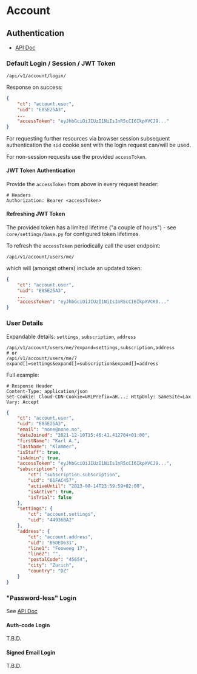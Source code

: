 # Account

## Authentication

 - [API Doc](https://next.openbroadcast.ch/api/v1/schema/redoc/#tag/authentication)

### Default Login / Session / JWT Token

```
/api/v1/account/login/
```

Response on success:

```json
{
    "ct": "account.user",
    "uid": "E85E25A3",
    ...
    "accessToken": "eyJhbGciOiJIUzI1NiIsInR5cCI6IkpXVCJ9..."
}
```

For requesting further resources via browser session subsequent authentication the `sid` cookie sent with the 
login request can/will be used.

For non-session requests use the provided `accessToken`.

#### JWT Token Authentication

Provide the `accessToken` from above in every request header:

```
# Headers
Authorization: Bearer <accessToken>
```


#### Refreshing JWT Token

The provided token has a limited lifetime ("a couple of hours") - see `core/settings/base.py` for configured token 
lifetimes.

To refresh the `accessToken` periodically call the user endpoint:

```
/api/v1/account/users/me/
```

which will (amongst others) include an updated token:

```json
{
    "ct": "account.user",
    "uid": "E85E25A3",
    ...
    "accessToken": "eyJhbGciOiJIUzI1NiIsInR5cCI6IkpXVCK0..."
}
```

### User Details

Expandable details: `settings`, `subscription`, `address`

```
/api/v1/account/users/me/?expand=settings,subscription,address
# or
/api/v1/account/users/me/?expand[]=settings&expand[]=subscription&expand[]=address
```

Full example:

```
# Response Header
Content-Type: application/json
Set-Cookie: Cloud-CDN-Cookie=URLPrefix=aH...; HttpOnly: SameSite=Lax
Vary: Accept
```
```json
{
    "ct": "account.user",
    "uid": "E85E25A3",
    "email": "none@none.no",
    "dateJoined": "2021-12-10T15:46:41.412704+01:00",
    "firstName": "Karl A.",
    "lastName": "Klammer",
    "isStaff": true,
    "isAdmin": true,
    "accessToken": "eyJhbGciOiJIUzI1NiIsInR5cCI6IkpXVCJ9...",
    "subscription": {
        "ct": "subscription.subscription",
        "uid": "61FAC457",
        "activeUntil": "2023-08-14T23:59:59+02:00",
        "isActive": true,
        "isTrial": false
    },
    "settings": {
        "ct": "account.settings",
        "uid": "44936BA2"
    },
    "address": {
        "ct": "account.address",
        "uid": "B5DED631",
        "line1": "Fooweeg 17",
        "line2": "",
        "postalCode": "45654",
        "city": "Zurich",
        "country": "DZ"
    }
}
```


### "Password-less" Login

See [API Doc](https://next.openbroadcast.ch/api/v1/schema/redoc/#tag/authentication)

#### Auth-code Login

T.B.D.

#### Signed Email Login

T.B.D.